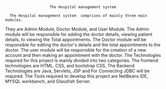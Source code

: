 
                        The Hospital management system 
     
      The Hospital management system  comprises of mainly three main modules. 
They are Admin 
Module, Doctor Module, and User Module. The Admin module will be responsible for adding the 
doctor details, viewing patient details, to viewing the Total appointments. The Doctor module will 
be responsible for editing the doctor's details and the total appointments to the doctor. The user 
module will be responsible for the creation of a new account and then making an appointment with 
the doctor. 
        The Technologies required for this project is mainly divided into two categories. The 
frontend technologies are HTML, CSS, and bootstrap CSS, The Backend Technologies are Java, 
Servlets, JSP and For Connecting JDBC will be required. The Tools required to develop this project 
are NetBeans IDE, MYSQL workbench, and Glassfish Server. 
